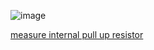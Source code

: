 ![image](https://github.com/adamfk/bouncy-button-data/assets/274012/507c7cf9-31c6-4cb2-bd1f-a365114fedb4)

[measure internal pull up resistor](https://web.archive.org/web/20200808214134/https://hackingmajenkoblog.wordpress.com/2016/08/12/measuring-arduino-internal-pull-up-resistors/)
